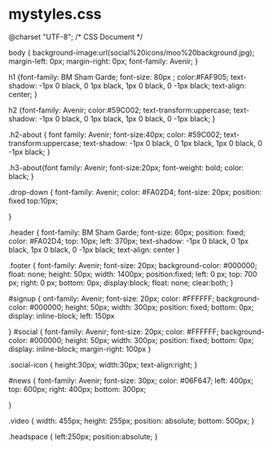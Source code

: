 # mystyles.css

@charset "UTF-8";
/* CSS Document */

body {
	background-image:url(social%20icons/moo%20background.jpg);
	margin-left: 0px;
	margin-right: 0px;
	font-family: Avenir;
}



h1 {font-family: BM Sham Garde;
font-size: 80px ;
color:#FAF905;
text-shadow: -1px 0 black, 0 1px black, 1px 0 black, 0 -1px black;
text-align: center;
}

h2 {font-family: Avenir;
color:#59C002;
text-transform:uppercase;
text-shadow: -1px 0 black, 0 1px black, 1px 0 black, 0 -1px black;
}

.h2-about {
	font family: Avenir;
	font-size:40px;
	color: #59C002;
	text-transform:uppercase;
text-shadow: -1px 0 black, 0 1px black, 1px 0 black, 0 -1px black;
}

.h3-about{font family: Avenir;
	font-size:20px;
	font-weight: bold;
	color: black;
}


.drop-down {
	font-family: Avenir;
	color: #FA02D4;
	font-size: 20px;
	position: fixed
	top:10px;

}

.header {
	font-family: BM Sham Garde;
	font-size: 60px;
	position: fixed;
	color: #FA02D4;
	top: 10px;
	left: 370px;
	text-shadow: -1px 0 black, 0 1px black, 1px 0 black, 0 -1px black;
	text-align: center
}


.footer {
	font-family: Avenir;
	font-size: 20px;
	background-color: #000000;
	float: none;
	height: 50px;
	width: 1400px;
	position:fixed;
	left: 0 px;
	top: 700 px;
	right: 0 px;
	bottom: 0px;
	display:block;
	float: none;
	clear:both;
}


#signup {
	ont-family: Avenir;
	font-size: 20px;
	color: #FFFFFF;
	background-color: #000000;
	height: 50px;
	width: 300px;
	position: fixed;
	bottom: 0px;
	display: inline-block;
	left: 150px
	
}
#social {
	font-family: Avenir;
	font-size: 20px;
	color: #FFFFFF;
	background-color: #000000;
	height: 50px;
	width: 300px;
	position: fixed;
	bottom: 0px;
	display: inline-block;
	margin-right: 100px
}

.social-icon {
	height:30px;
	width:30px;
	text-align:right;
}
	
#news {
	font-family: Avenir;
	font-size: 30px;
	color: #06F647;
	left: 400px;
	top: 600px;
	right: 400px;
	bottom: 300px;
	
}

	
.video {
			width: 455px; 
			height: 255px;
			position: absolute;
 bottom: 500px;
	}

.headspace {
	left:250px;
	position:absolute;
}

